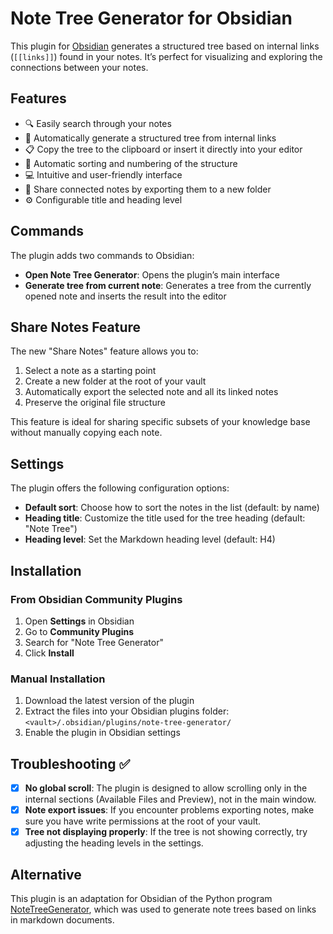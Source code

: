 # Note Tree Generator for Obsidian

This plugin for [Obsidian](https://obsidian.md) generates a structured tree based on internal links (`[[links]]`) found in your notes. It’s perfect for visualizing and exploring the connections between your notes.

## Features

* 🔍 Easily search through your notes
* 🌲 Automatically generate a structured tree from internal links
* 📋 Copy the tree to the clipboard or insert it directly into your editor
* 🔢 Automatic sorting and numbering of the structure
* 💻 Intuitive and user-friendly interface
* 🔗 Share connected notes by exporting them to a new folder
* ⚙️ Configurable title and heading level

## Commands

The plugin adds two commands to Obsidian:

* **Open Note Tree Generator**: Opens the plugin’s main interface
* **Generate tree from current note**: Generates a tree from the currently opened note and inserts the result into the editor

## Share Notes Feature

The new "Share Notes" feature allows you to:

1. Select a note as a starting point
2. Create a new folder at the root of your vault
3. Automatically export the selected note and all its linked notes
4. Preserve the original file structure

This feature is ideal for sharing specific subsets of your knowledge base without manually copying each note.

## Settings

The plugin offers the following configuration options:

* **Default sort**: Choose how to sort the notes in the list (default: by name)
* **Heading title**: Customize the title used for the tree heading (default: "Note Tree")
* **Heading level**: Set the Markdown heading level (default: H4)

## Installation

### From Obsidian Community Plugins

1. Open **Settings** in Obsidian
2. Go to **Community Plugins**
3. Search for "Note Tree Generator"
4. Click **Install**

### Manual Installation

1. Download the latest version of the plugin
2. Extract the files into your Obsidian plugins folder: `<vault>/.obsidian/plugins/note-tree-generator/`
3. Enable the plugin in Obsidian settings

## Troubleshooting ✅

- [x] **No global scroll**: The plugin is designed to allow scrolling only in the internal sections (Available Files and Preview), not in the main window.
- [x] **Note export issues**: If you encounter problems exporting notes, make sure you have write permissions at the root of your vault.
- [x] **Tree not displaying properly**: If the tree is not showing correctly, try adjusting the heading levels in the settings.

## Alternative

This plugin is an adaptation for Obsidian of the Python program [NoteTreeGenerator](https://github.com/detsneik/ntg4o), which was used to generate note trees based on links in markdown documents.
